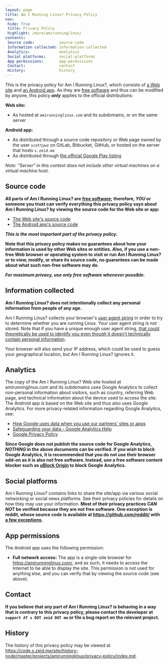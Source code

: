 ```yaml
---
layout: page
title: Am I Running Linux? Privacy Policy
nav:
 hide: True
 title: Privacy Policy
 highlight: /more/amirunninglinux/
contents:
 Source code:           source-code
 Information collected: information-collected
 Analytics:             analytics
 Social platforms:      social-platforms
 App permissions:       app-permissions
 Contact:               contact
 History:               history
---
```


[amirunninglinux.com]: https://amirunninglinux.com/
[amirunninglinux.apk]: https://code.s.zeid.me/amirunninglinux.apk

This is the privacy policy for Am I Running Linux?, which consists of
[a Web site][amirunninglinux.com] and [an Android app][amirunninglinux.apk].
As they are [free software][free-sw] and thus can be modified by anyone, this
policy ***only*** applies to the official distributions:

**Web site:**

* As hosted at `amirunninglinux.com` and its subdomains, or on the same server

**Android app:**

* As distributed through a source code repository or Web page owned by the user
  `scottywz` on GitLab, Bitbucket, GitHub, or hosted on the server that hosts
  `s.zeid.me`
* As distributed through [the official Google Play listing][google-play]

*Note:  "Server" in this context does not include other virtual machines on a
virtual machine host.*

[free-sw]: https://gnu.org/philosophy/free-sw.html
[google-play]: https://play.google.com/store/apps/details?id=com.amirunninglinux


Source code
-----------

**All parts of Am I Running Linux? are [free software][free-sw]; therefore,
*YOU* or someone you trust can verify everything this privacy policy says about
Am I Running Linux? by viewing the source code for the Web site or app:**

 * [The Web site's source code](https://code.s.zeid.me/amirunninglinux.com)
 * [The Android app's source code](https://code.s.zeid.me/amirunninglinux.apk)

***This is the most important part of the privacy policy.***

**Note that this privacy policy makes no guarantees about how your information
is used by other Web sites or entities.  Also, if you use a non-free Web browser
or operating system to visit or run Am I Running Linux? or to view, modify, or
share its source code, no guarantees can be made about what such non-free
software may do.**

***For maximum privacy, use only free software whenever possible.***

[free-sw]: https://gnu.org/philosophy/free-sw.html


Information collected
---------------------

**Am I Running Linux? does not intentionally collect any personal information
from people of any age.**

Am I Running Linux? collects your browser's [user agent string][user-agent] in
order to try to determine whether you are running Linux.  Your user agent string
is not stored.  Note that if you have a unique enough user agent string, [that
could theoretically be used to identify you even though it doesn't technically
contain personal information](https://panopticlick.eff.org/).

Your browser will also send your IP address, which could be used to guess your
geographical location, but Am I Running Linux? ignores it.

[user-agent]: https://en.wikipedia.org/wiki/User_agent


Analytics
---------

The copy of the Am I Running Linux? Web site hosted at amirunninglinux.com
and its subdomains uses Google Analytics to collect non-personal information
about visitors, such as country, referring Web page, and technical information
about the device used to access the site.  The Android app is based on
the Web site and thus also uses Google Analytics.  For more privacy-related
information regarding Google Analytics, see:

* [How Google uses data when you use our partners' sites or apps](https://www.google.com/policies/privacy/partners/)
* [Safeguarding your data - Google Analytics Help](https://support.google.com/analytics/answer/6004245)
* [Google Privacy Policy](https://www.google.com/policies/privacy/)

**Since Google does not publish the source code for Google Analytics,
*NOTHING* in the above documents can be verified.  If you wish to block
Google Analytics, it is recommended that you do not use their browser add-on
as it is also not free software.  Instead, use a free software content blocker
such as [uBlock Origin](https://github.com/gorhill/uBlock#installation) to
block Google Analytics.**


Social platforms
----------------

Am I Running Linux? contains links to share the site/app via various social
networking or social news platforms.  See their privacy policies for details
on how they may use your information.  **Most of their privacy practices *CAN
NOT* be verified because they are not free software.  One exception is reddit,
whose source code is available at <https://github.com/reddit/> with [a few
exceptions](https://github.com/reddit/reddit/wiki/FAQ#is-this-all-of-the-code).**


App permissions
---------------

The Android app uses the following permission:

* **Full network access:** The app is a single-site browser for
  <https://amirunninglinux.com/>, and as such, it needs to access the Internet
  to be able to display the site. This permission is not used for anything
  else, and you can verify that by viewing the source code (see above).


Contact
-------

**If you believe that any part of Am I Running Linux? is behaving in a way
that is contrary to this privacy policy, please contact the developer at
`support AT s DOT zeid DOT me` or file a bug report on the relevant project.**


History
-------

The history of this privacy policy may be viewed at
<https://code.s.zeid.me/site/history-node/master/projects/amirunninglinux/privacy-policy/index.md>.
